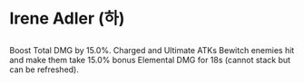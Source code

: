 # Irene Adler (하)

##

Boost Total DMG by 15.0%. Charged and Ultimate ATKs Bewitch enemies hit and make them take 15.0% bonus Elemental DMG for 18s (cannot stack but can be refreshed).
